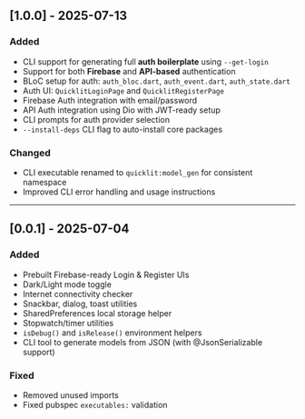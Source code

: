 ## [1.0.0] - 2025-07-13

### Added
- CLI support for generating full **auth boilerplate** using `--get-login`
- Support for both **Firebase** and **API-based** authentication
- BLoC setup for auth: `auth_bloc.dart`, `auth_event.dart`, `auth_state.dart`
- Auth UI: `QuicklitLoginPage` and `QuicklitRegisterPage`
- Firebase Auth integration with email/password
- API Auth integration using Dio with JWT-ready setup
- CLI prompts for auth provider selection
- `--install-deps` CLI flag to auto-install core packages

### Changed
- CLI executable renamed to `quicklit:model_gen` for consistent namespace
- Improved CLI error handling and usage instructions

---

## [0.0.1] - 2025-07-04

### Added
- Prebuilt Firebase-ready Login & Register UIs
- Dark/Light mode toggle
- Internet connectivity checker
- Snackbar, dialog, toast utilities
- SharedPreferences local storage helper
- Stopwatch/timer utilities
- `isDebug()` and `isRelease()` environment helpers
- CLI tool to generate models from JSON (with @JsonSerializable support)

### Fixed
- Removed unused imports
- Fixed pubspec `executables:` validation

